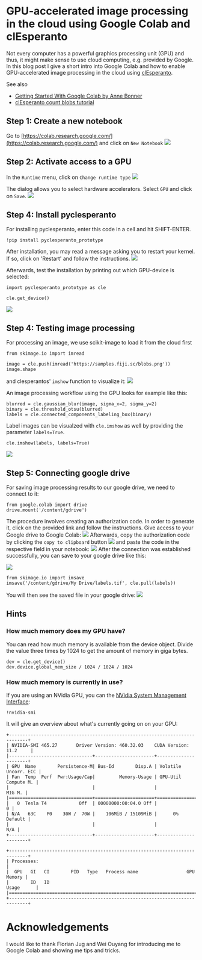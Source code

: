 # GPU-accelerated image processing in the cloud using Google Colab and clEsperanto
Not every computer has a powerful graphics processing unit (GPU) and thus, 
it might make sense to use cloud computing, e.g. provided by Google. In this
blog post I give a short intro into Google Colab and how to enable
GPU-accelerated image processing in the cloud using [clEsperanto](https://clesperanto.net).

See also
* [Getting Started With Google Colab by Anne Bonner](https://towardsdatascience.com/getting-started-with-google-colab-f2fff97f594c)
* [clEsperanto count blobs tutorial](https://nbviewer.jupyter.org/github/clEsperanto/pyclesperanto_prototype/blob/master/demo/basics/count_blobs.ipynb)

## Step 1: Create a new notebook
Go to [https://colab.research.google.com/](https://colab.research.google.com/)
and click on `New Notebook`
![](images/clesperanto_colab/colab1.png)

## Step 2: Activate access to a GPU
In the `Runtime` menu, click on `Change runtime type`
![](images/clesperanto_colab/colab2.png)

The dialog allows you to select hardware accelerators. Select `GPU` and click on `Save`.
![](images/clesperanto_colab/colab3b.png)

## Step 4: Install pyclesperanto
For installing pyclesperanto, enter this code in a cell and hit SHIFT-ENTER.
```
!pip install pyclesperanto_prototype
```
After installation, you may read a message asking you to restart your kernel. If so, click on 'Restart' and follow the instructions.
![](images/clesperanto_colab/colab3a.png)

Afterwards, test the installation by printing out which GPU-device is selected:
```
import pyclesperanto_prototype as cle

cle.get_device()
```
![](images/clesperanto_colab/colab4.png)

## Step 4: Testing image processing
For processing an image, we use scikit-image to load it from the cloud first
```
from skimage.io import imread

image = cle.push(imread('https://samples.fiji.sc/blobs.png'))
image.shape
```
and clesperantos' `imshow` function to visualize it:
![](images/clesperanto_colab/colab5.png)

An image processing workflow using the GPU looks for example like this:
```
blurred = cle.gaussian_blur(image, sigma_x=2, sigma_y=2)
binary = cle.threshold_otsu(blurred)
labels = cle.connected_components_labeling_box(binary)
```
Label images can be visualzed with `cle.imshow` as well by providing the parameter `labels=True`.
```
cle.imshow(labels, labels=True)
```
![](images/clesperanto_colab/colab6.png)

## Step 5: Connecting google drive
For saving image processing results to our google drive, we need to connect to it:
```
from google.colab import drive
drive.mount('/content/gdrive')
```
The procedure involves creating an authorization code. 
In order to generate it, click on the provided link and follow the instructions.
Give access to your Google drive to Google Colab:
![](images/clesperanto_colab/colab7.png)
Afterwards, copy the authorization code by clicking the `copy to clipboard` button
![](images/clesperanto_colab/colab8.png)
and paste the code in the respective field in your notebook:
![](images/clesperanto_colab/colab9.png)
After the connection was established successfully, you can save to your google drive like this:

![](images/clesperanto_colab/colab10.png)
```
from skimage.io import imsave
imsave('/content/gdrive/My Drive/labels.tif', cle.pull(labels))
```
You will then see the saved file in your google drive:
![](images/clesperanto_colab/colab11.png)

## Hints
### How much memory does my GPU have?
You can read how much memory is available from the device object. 
Divide the value three times by 1024 to get the amount of memory in giga bytes.
```
dev = cle.get_device()
dev.device.global_mem_size / 1024 / 1024 / 1024
```

### How much memory is currently in use?
If you are using an NVidia GPU, you can the [NVidia System Management Interface](https://developer.nvidia.com/nvidia-system-management-interface):
```
!nvidia-smi
```
It will give an overview about what's currently going on on your GPU:
```
+-----------------------------------------------------------------------------+
| NVIDIA-SMI 465.27       Driver Version: 460.32.03    CUDA Version: 11.2     |
|-------------------------------+----------------------+----------------------+
| GPU  Name        Persistence-M| Bus-Id        Disp.A | Volatile Uncorr. ECC |
| Fan  Temp  Perf  Pwr:Usage/Cap|         Memory-Usage | GPU-Util  Compute M. |
|                               |                      |               MIG M. |
|===============================+======================+======================|
|   0  Tesla T4            Off  | 00000000:00:04.0 Off |                    0 |
| N/A   63C    P0    30W /  70W |    106MiB / 15109MiB |      0%      Default |
|                               |                      |                  N/A |
+-------------------------------+----------------------+----------------------+
                                                                               
+-----------------------------------------------------------------------------+
| Processes:                                                                  |
|  GPU   GI   CI        PID   Type   Process name                  GPU Memory |
|        ID   ID                                                   Usage      |
|=============================================================================|
+-----------------------------------------------------------------------------+
```

# Acknowledgements
I would like to thank Florian Jug and Wei Ouyang for introducing me to Google Colab and showing me tips and tricks.